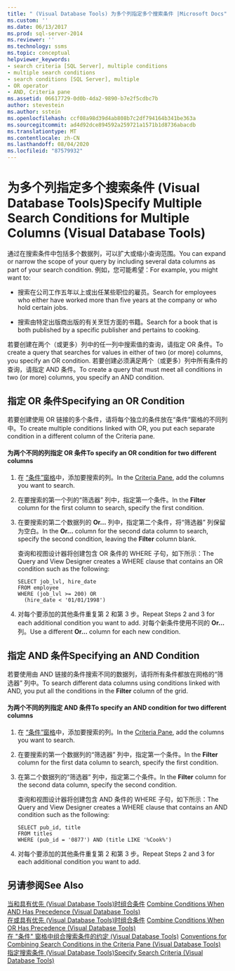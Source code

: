 ```yaml
---
title: " (Visual Database Tools) 为多个列指定多个搜索条件 |Microsoft Docs"
ms.custom: ''
ms.date: 06/13/2017
ms.prod: sql-server-2014
ms.reviewer: ''
ms.technology: ssms
ms.topic: conceptual
helpviewer_keywords:
- search criteria [SQL Server], multiple conditions
- multiple search conditions
- search conditions [SQL Server], multiple
- OR operator
- AND, Criteria pane
ms.assetid: 06617729-0d0b-4da2-9890-b7e2f5cdbc7b
author: stevestein
ms.author: sstein
ms.openlocfilehash: ccf08a98d39d4ab808b7c2df794164b341be363a
ms.sourcegitcommit: ad4d92dce894592a259721a1571b1d8736abacdb
ms.translationtype: MT
ms.contentlocale: zh-CN
ms.lasthandoff: 08/04/2020
ms.locfileid: "87579932"
---
```

# <a name="specify-multiple-search-conditions-for-multiple-columns-visual-database-tools"></a><span data-ttu-id="0c952-102">为多个列指定多个搜索条件 (Visual Database Tools)</span><span class="sxs-lookup"><span data-stu-id="0c952-102">Specify Multiple Search Conditions for Multiple Columns (Visual Database Tools)</span></span>
  <span data-ttu-id="0c952-103">通过在搜索条件中包括多个数据列，可以扩大或缩小查询范围。</span><span class="sxs-lookup"><span data-stu-id="0c952-103">You can expand or narrow the scope of your query by including several data columns as part of your search condition.</span></span> <span data-ttu-id="0c952-104">例如，您可能希望：</span><span class="sxs-lookup"><span data-stu-id="0c952-104">For example, you might want to:</span></span>  
  
-   <span data-ttu-id="0c952-105">搜索在公司工作五年以上或出任某些职位的雇员。</span><span class="sxs-lookup"><span data-stu-id="0c952-105">Search for employees who either have worked more than five years at the company or who hold certain jobs.</span></span>  
  
-   <span data-ttu-id="0c952-106">搜索由特定出版商出版的有关烹饪方面的书籍。</span><span class="sxs-lookup"><span data-stu-id="0c952-106">Search for a book that is both published by a specific publisher and pertains to cooking.</span></span>  
  
 <span data-ttu-id="0c952-107">若要创建在两个（或更多）列中的任一列中搜索值的查询，请指定 OR 条件。</span><span class="sxs-lookup"><span data-stu-id="0c952-107">To create a query that searches for values in either of two (or more) columns, you specify an OR condition.</span></span> <span data-ttu-id="0c952-108">若要创建必须满足两个（或更多）列中所有条件的查询，请指定 AND 条件。</span><span class="sxs-lookup"><span data-stu-id="0c952-108">To create a query that must meet all conditions in two (or more) columns, you specify an AND condition.</span></span>  
  
## <a name="specifying-an-or-condition"></a><span data-ttu-id="0c952-109">指定 OR 条件</span><span class="sxs-lookup"><span data-stu-id="0c952-109">Specifying an OR Condition</span></span>  
 <span data-ttu-id="0c952-110">若要创建使用 OR 链接的多个条件，请将每个独立的条件放在“条件”窗格的不同列中。</span><span class="sxs-lookup"><span data-stu-id="0c952-110">To create multiple conditions linked with OR, you put each separate condition in a different column of the Criteria pane.</span></span>  
  
#### <a name="to-specify-an-or-condition-for-two-different-columns"></a><span data-ttu-id="0c952-111">为两个不同的列指定 OR 条件</span><span class="sxs-lookup"><span data-stu-id="0c952-111">To specify an OR condition for two different columns</span></span>  
  
1.  <span data-ttu-id="0c952-112">在 [“条件”窗格](visual-database-tools.md)中，添加要搜索的列。</span><span class="sxs-lookup"><span data-stu-id="0c952-112">In the [Criteria Pane](visual-database-tools.md), add the columns you want to search.</span></span>  
  
2.  <span data-ttu-id="0c952-113">在要搜索的第一个列的“筛选器”  列中，指定第一个条件。</span><span class="sxs-lookup"><span data-stu-id="0c952-113">In the **Filter** column for the first column to search, specify the first condition.</span></span>  
  
3.  <span data-ttu-id="0c952-114">在要搜索的第二个数据列的 **Or...** 列中，指定第二个条件，将“筛选器”  列保留为空白。</span><span class="sxs-lookup"><span data-stu-id="0c952-114">In the **Or...** column for the second data column to search, specify the second condition, leaving the **Filter** column blank.</span></span>  
  
     <span data-ttu-id="0c952-115">查询和视图设计器将创建包含 OR 条件的 WHERE 子句，如下所示：</span><span class="sxs-lookup"><span data-stu-id="0c952-115">The Query and View Designer creates a WHERE clause that contains an OR condition such as the following:</span></span>  
  
    ```  
    SELECT job_lvl, hire_date  
    FROM employee  
    WHERE (job_lvl >= 200) OR   
      (hire_date < '01/01/1998')  
    ```  
  
4.  <span data-ttu-id="0c952-116">对每个要添加的其他条件重复第 2 和第 3 步。</span><span class="sxs-lookup"><span data-stu-id="0c952-116">Repeat Steps 2 and 3 for each additional condition you want to add.</span></span> <span data-ttu-id="0c952-117">对每个新条件使用不同的 **Or...** 列。</span><span class="sxs-lookup"><span data-stu-id="0c952-117">Use a different **Or...** column for each new condition.</span></span>  
  
## <a name="specifying-an-and-condition"></a><span data-ttu-id="0c952-118">指定 AND 条件</span><span class="sxs-lookup"><span data-stu-id="0c952-118">Specifying an AND Condition</span></span>  
 <span data-ttu-id="0c952-119">若要使用由 AND 链接的条件搜索不同的数据列，请将所有条件都放在网格的“筛选器”  列中。</span><span class="sxs-lookup"><span data-stu-id="0c952-119">To search different data columns using conditions linked with AND, you put all the conditions in the **Filter** column of the grid.</span></span>  
  
#### <a name="to-specify-an-and-condition-for-two-different-columns"></a><span data-ttu-id="0c952-120">为两个不同的列指定 AND 条件</span><span class="sxs-lookup"><span data-stu-id="0c952-120">To specify an AND condition for two different columns</span></span>  
  
1.  <span data-ttu-id="0c952-121">在 [“条件”窗格](visual-database-tools.md)中，添加要搜索的列。</span><span class="sxs-lookup"><span data-stu-id="0c952-121">In the [Criteria Pane](visual-database-tools.md), add the columns you want to search.</span></span>  
  
2.  <span data-ttu-id="0c952-122">在要搜索的第一个数据列的“筛选器”  列中，指定第一个条件。</span><span class="sxs-lookup"><span data-stu-id="0c952-122">In the **Filter** column for the first data column to search, specify the first condition.</span></span>  
  
3.  <span data-ttu-id="0c952-123">在第二个数据列的“筛选器”  列中，指定第二个条件。</span><span class="sxs-lookup"><span data-stu-id="0c952-123">In the **Filter** column for the second data column, specify the second condition.</span></span>  
  
     <span data-ttu-id="0c952-124">查询和视图设计器将创建包含 AND 条件的 WHERE 子句，如下所示：</span><span class="sxs-lookup"><span data-stu-id="0c952-124">The Query and View Designer creates a WHERE clause that contains an AND condition such as the following:</span></span>  
  
    ```  
    SELECT pub_id, title  
    FROM titles  
    WHERE (pub_id = '0877') AND (title LIKE '%Cook%')  
    ```  
  
4.  <span data-ttu-id="0c952-125">对每个要添加的其他条件重复第 2 和第 3 步。</span><span class="sxs-lookup"><span data-stu-id="0c952-125">Repeat Steps 2 and 3 for each additional condition you want to add.</span></span>  
  
## <a name="see-also"></a><span data-ttu-id="0c952-126">另请参阅</span><span class="sxs-lookup"><span data-stu-id="0c952-126">See Also</span></span>  
 <span data-ttu-id="0c952-127">[当和具有优先 &#40;Visual Database Tools&#41;时组合条件](combine-conditions-when-and-has-precedence-visual-database-tools.md) </span><span class="sxs-lookup"><span data-stu-id="0c952-127">[Combine Conditions When AND Has Precedence &#40;Visual Database Tools&#41;](combine-conditions-when-and-has-precedence-visual-database-tools.md) </span></span>  
 <span data-ttu-id="0c952-128">[在或具有优先 &#40;Visual Database Tools&#41;时组合条件](combine-conditions-when-or-has-precedence-visual-database-tools.md) </span><span class="sxs-lookup"><span data-stu-id="0c952-128">[Combine Conditions When OR Has Precedence &#40;Visual Database Tools&#41;](combine-conditions-when-or-has-precedence-visual-database-tools.md) </span></span>  
 <span data-ttu-id="0c952-129">[在 "条件" 窗格中组合搜索条件的约定 &#40;Visual Database Tools&#41;](conventions-combine-search-conditions-in-criteria-pane-visual-db-tools.md) </span><span class="sxs-lookup"><span data-stu-id="0c952-129">[Conventions for Combining Search Conditions in the Criteria Pane &#40;Visual Database Tools&#41;](conventions-combine-search-conditions-in-criteria-pane-visual-db-tools.md) </span></span>  
 [<span data-ttu-id="0c952-130">指定搜索条件 (Visual Database Tools)</span><span class="sxs-lookup"><span data-stu-id="0c952-130">Specify Search Criteria &#40;Visual Database Tools&#41;</span></span>](specify-search-criteria-visual-database-tools.md)  
  
  
